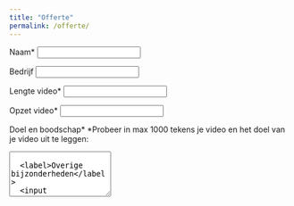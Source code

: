 ```yaml
---
title: "Offerte"
permalink: /offerte/
---
```



<form class="form" action="https://docs.google.com/forms/u/0/d/e/1FAIpQLSehi6hz4h-a02lqrSbJ9DreY2nSjbxvEpmk-cBnUPosEbwVJQ/formResponse">
  
  <label>Naam*</label>
  <input name="entry.2005620554" type="text" required />
  
  <label>Bedrijf</label>
  <input name="entry.764249793" type="text" />
  
  <label>Lengte video*</label>
  <input name="entry.250976144" type="text" required />
  
  <label>Opzet video*</label>
  <input name="entry.1872826293" type="text" required />
  
  <label>Doel en boodschap*</label>
  *Probeer in max 1000 tekens je video en het doel van je video uit te leggen:
  <textarea rows="5" name="entry.1045781291" maxlength="1000" type="text" required />
   
  <label>Overige bijzonderheden</label>
  <input name="entry.1065046570" maxlength="1000" type="text" />
   
  <label>Email</label>
  <input name="entry.1423248220" type="email" placeholder="name@email.com" required />
  
  <label>Telefoonnummer</label>
  <input name="entry.1065046570" type="text" required />
  
  <button type="submit">Send</button>
  
</form>
